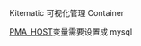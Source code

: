 Kitematic 可视化管理 Container

[PMA_HOST](https://docs.phpmyadmin.net/en/latest/setup.html#envvar-PMA_HOST)变量需要设置成 mysql

